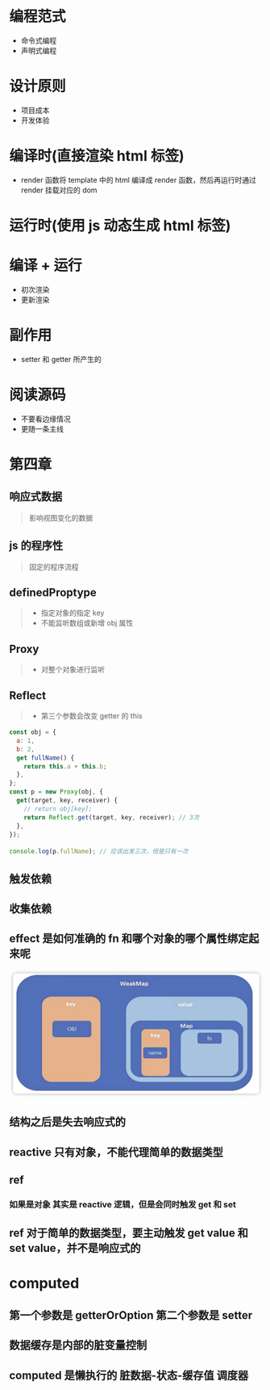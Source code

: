 # 编程范式

- 命令式编程
- 声明式编程

# 设计原则

- 项目成本
- 开发体验

# 编译时(直接渲染 html 标签)

- render 函数将 template 中的 html 编译成 render 函数，然后再运行时通过 render 挂载对应的 dom

# 运行时(使用 js 动态生成 html 标签)

# 编译 + 运行

- 初次渲染
- 更新渲染

# 副作用

- setter 和 getter 所产生的

# 阅读源码

- 不要看边缘情况
- 更随一条主线

# 第四章

## 响应式数据

> 影响视图变化的数据

## js 的程序性

> 固定的程序流程

## definedProptype

> - 指定对象的指定 key
> - 不能监听数组或新增 obj 属性

## Proxy

> - 对整个对象进行监听

## Reflect

> - 第三个参数会改变 getter 的 this

```js
const obj = {
  a: 1,
  b: 2,
  get fullName() {
    return this.a + this.b;
  },
};
const p = new Proxy(obj, {
  get(target, key, receiver) {
    // return obj[key];
    return Reflect.get(target, key, receiver); // 3次
  },
});

console.log(p.fullName); // 应该出发三次，但是只有一次
```

## 触发依赖

## 收集依赖

## effect 是如何准确的 fn 和哪个对象的哪个属性绑定起来呢

![alt text](image.png)

## 结构之后是失去响应式的

## reactive 只有对象，不能代理简单的数据类型

## ref

### 如果是对象 其实是 reactive 逻辑，但是会同时触发 get 和 set

## ref 对于简单的数据类型，要主动触发 get value 和 set value，并不是响应式的

# computed

## 第一个参数是 getterOrOption 第二个参数是 setter

## 数据缓存是内部的脏变量控制

## computed 是懒执行的 脏数据-状态-缓存值 调度器
